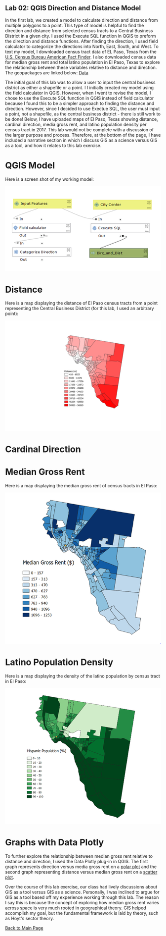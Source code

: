 ##  Lab 02: QGIS Direction and Distance Model

In the first lab, we created a model to calculate direction and distance from multiple polygons to a point. This type of model is helpful to find the direction and distance from selected census tracts to a Central Business District in a given city. I used the Execute SQL function in QGIS to preform the direction and distance functions. After finding the direction, I used field calculator to categorize the directions into North, East, South, and West. To text my model, I downloaded census tract data of EL Paso, Texas from the [U.S. Census Bureau American Fact Finder](https://factfinder.census.gov/faces/nav/jsf/pages/index.xhtml). I also downloaded census data for median gross rent and total latino population in El Paso, Texas to explore the relationship between these variables relative to distance and direction. The geopackages are linked below:
[Data](Data_Lab02.md)

The initial goal of this lab was to allow a user to input the central business district as either a shapefile or a point. I I initially created my model using the field calculator in QGIS. However, when I went to revise the model, I chose to use the Execute SQL function in QGIS instead of field calculator because I found this to be a simpler approach to finding the distance and direction. However, since I decided to use Exectue SQL, the user must input a point, not a shapefile, as the central business district - there is still work to be done! Below, I have uploaded maps of El Paso, Texas showing distance, cardinal direction, media gross rent, and latino population density per census tract in 2017. This lab would not be complete with a discussion of the larger purpose and process. Therefore, at the bottom of the page, I have included a narrative section in which I discuss GIS as a science versus GIS as a tool, and how it relates to this lab exercise. 

# QGIS Model
Here is a screen shot of my working model:

![](Model_Lab02.PNG)

# Distance
Here is a map displaying the distance of El Paso census tracts from a point representing the Central Business District (for this lab, I used an arbitrary point):

![](Final_El_Paso.png)

# Cardinal Direction

# Median Gross Rent
Here is a map displaying the median gross rent of census tracts in El Paso:

![](El_Paso_Median_Gross_Rent.PNG)

# Latino Population Density
Here is a map displaying the density of the latino population by census tract in El Paso:

![](El_Paso_Hispanic.PNG)


# Graphs with Data Plotly

To further explore the relationship between median gross rent relative to distance and direction, I used the Data Plotly plug-in in QGIS. The first graph represents direction versus media gross rent on a [polar plot](mgr_dirc.html) and the second graph representing distance versus median gross rent on a [scatter plot](dist_mgr.html). 


Over the course of this lab exercise, our class had lively discussions about GIS as a tool versus GIS as a science. Personally, I was inclined to argue for GIS as a tool based off my experience working through this lab. The reason I say this is because the concept of exploring how median gross rent varies across space is very much rooted in geographical theory. GIS helped accomplish my goal, but the fundamental framework is laid by theory, such as Hoyt's sector theory. 



[Back to Main Page](index.md)
